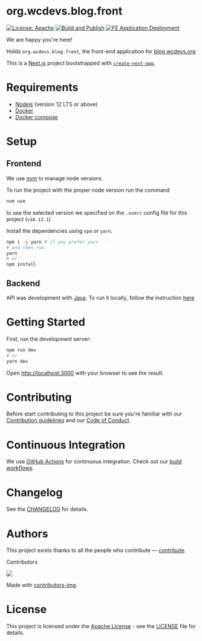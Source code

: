 # org.wcdevs.blog.front

[![License: Apache](https://img.shields.io/badge/License-Apache%202.0-blue)](https://opensource.org/licenses/Apache-2.0)
[![Build and Publish](https://github.com/lealceldeiro/org.wcdevs.blog.front/actions/workflows/build-and-publish.yml/badge.svg)](https://github.com/lealceldeiro/org.wcdevs.blog.front/actions/workflows/build-and-publish.yml)
[![FE Application Deployment](https://github.com/lealceldeiro/org.wcdevs.blog.awsdeployer/actions/workflows/fe-app-deployment.yml/badge.svg)](https://github.com/lealceldeiro/org.wcdevs.blog.awsdeployer/actions/workflows/fe-app-deployment.yml)

We are happy you're here!

Holds `org.wcdevs.blog.front`, the front-end application for [blog.wcdevs.org](https://blog.wcdevs.org)

This is a [Next.js](https://nextjs.org/) project bootstrapped with [`create-next-app`](https://github.com/vercel/next.js/tree/canary/packages/create-next-app).
# Requirements
- [Nodejs](https://nodejs.org/en/) (version 12 LTS or above)
- [Docker](https://www.docker.com/)
- [Docker compose](https://docs.docker.com/compose/install/)
# Setup

## Frontend
We use [nvm](https://github.com/nvm-sh/nvm) to manage node versions. 

To run the project with the proper node version run the command
```bash
nvm use
```
to use the selected version we specified on the `.nvmrc` config file  for this project (`v16.13.1`)

Install the dependencies using `npm` or `yarn`.
```bash
npm i -g yarn # if you prefer yarn
# and then run
yarn
# or 
npm install
```
## Backend
API was development with [Java](https://www.java.com/en/). To run it locally, follow the instruction [here](https://github.com/lealceldeiro/org.wcdevs.blog.core#running-the-api-whole-stack-with-docker-compose)
# Getting Started

First, run the development server:

```bash
npm run dev
# or
yarn dev
```

Open [http://localhost:3000](http://localhost:3000) with your browser to see the result.

# Contributing

Before start contributing to this project be sure you're familiar with our
[Contribution guidelines](CONTRIBUTING.md) and our [Code of Conduct](CODE_OF_CONDUCT.md).

# Continuous Integration
We use [GitHub Actions](https://github.com/features/actions) for continuous integration. Check out our [build workflows](https://github.com/lealceldeiro/org.wcdevs.blog.front/actions).

# Changelog
See the [CHANGELOG](https://github.com/lealceldeiro/org.wcdevs.blog.front/releases) for details.

# Authors
This project exists thanks to all the people who contribute — [contribute](CONTRIBUTING.md).

Contributors

<a href = "https://github.com/lealceldeiro/org.wcdevs.blog.front/graphs/contributors">
  <img src = "https://contrib.rocks/image?repo=lealceldeiro/org.wcdevs.blog.front"/>
</a>

Made with [contributors-img](https://contrib.rocks).
# License
This project is licensed under the [Apache License](https://www.apache.org/licenses/LICENSE-2.0) - see the [LICENSE](LICENSE) file for details.

